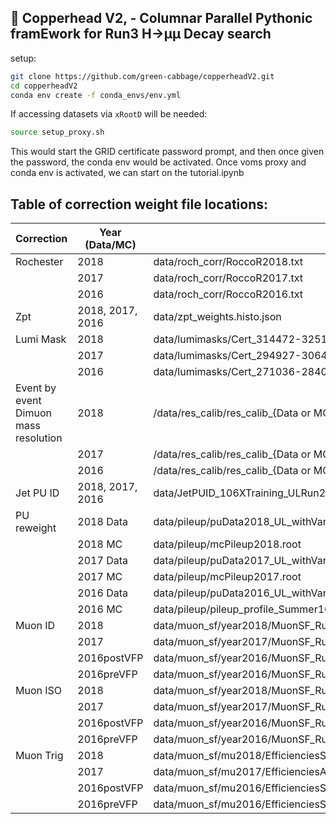 ## 🐍 Copperhead V2, - Columnar Parallel Pythonic framEwork for Run3 H&rarr;µµ Decay search

setup:
```bash
git clone https://github.com/green-cabbage/copperheadV2.git
cd copperheadV2
conda env create -f conda_envs/env.yml 
```
If accessing datasets via `xRootD` will be needed:
```bash
source setup_proxy.sh
```

This would start the GRID certificate password prompt, and then once given the password, the conda env would be activated. Once voms proxy and conda env is activated, we can start on the tutorial.ipynb

## Table of correction weight file locations:

| Correction | Year (Data/MC) | Location |
| ------------- | ------------- | ------------- |
| Rochester | 2018 | data/roch_corr/RoccoR2018.txt  |
|   | 2017 | data/roch_corr/RoccoR2017.txt  |
|   | 2016 | data/roch_corr/RoccoR2016.txt  |
| Zpt | 2018, 2017, 2016 | data/zpt_weights.histo.json |
| Lumi Mask  | 2018 | data/lumimasks/Cert_314472-325175_13TeV_Legacy2018_Collisions18_JSON.txt  |
|   | 2017 | data/lumimasks/Cert_294927-306462_13TeV_UL2017_Collisions17_GoldenJSON.txt  |
|   | 2016 | data/lumimasks/Cert_271036-284044_13TeV_Legacy2016_Collisions16_JSON.txt  |
| Event by event Dimuon mass resolution | 2018 | /data/res_calib/res_calib_{Data or MC}_2018.root  |
|   | 2017 | /data/res_calib/res_calib_{Data or MC}_2017.root    |
|   | 2016 | /data/res_calib/res_calib_{Data or MC}_2016.root   |
| Jet PU ID | 2018, 2017, 2016 | data/JetPUID_106XTraining_ULRun2_EffSFandUncties_v1.root |
| PU reweight | 2018 Data | data/pileup/puData2018_UL_withVar.root |
|   | 2018 MC | data/pileup/mcPileup2018.root  |
|   | 2017 Data | data/pileup/puData2017_UL_withVar.root|
|   | 2017 MC | data/pileup/mcPileup2017.root  |
|   | 2016 Data | data/pileup/puData2016_UL_withVar.root |
|   | 2016 MC | data/pileup/pileup_profile_Summer16.root  |
| Muon ID | 2018  | data/muon_sf/year2018/MuonSF_Run2018_UL_ID.root |
|   | 2017 | data/muon_sf/year2017/MuonSF_Run2017_UL_ID.root  |
|   | 2016postVFP | data/muon_sf/year2016/MuonSF_Run2016_UL_ID.root  |
|   | 2016preVFP | data/muon_sf/year2016/MuonSF_Run2016_UL_HIPM_ID.root  |
| Muon ISO | 2018  | data/muon_sf/year2018/MuonSF_Run2018_UL_ISO.root |
|   | 2017 | data/muon_sf/year2017/MuonSF_Run2017_UL_ISO.root  |
|   | 2016postVFP | data/muon_sf/year2016/MuonSF_Run2016_UL_ISO.root  |
|   | 2016preVFP | data/muon_sf/year2016/MuonSF_Run2016_UL_HIPM_ISO.root  |
| Muon Trig | 2018  | data/muon_sf/mu2018/EfficienciesStudies_2018_trigger_EfficienciesAndSF_2018Data_BeforeMuonHLTUpdate.root |
|   | 2017 | data/muon_sf/mu2017/EfficienciesAndSF_RunBtoF_Nov17Nov2017.root |
|   | 2016postVFP | data/muon_sf/mu2016/EfficienciesStudies_2016_trigger_EfficienciesAndSF_RunGtoH.root  |
|   | 2016preVFP | data/muon_sf/mu2016/EfficienciesStudies_2016_trigger_EfficienciesAndSF_RunBtoF.root |

